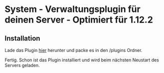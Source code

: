 # System - Verwaltungsplugin für deinen Server - Optimiert für 1.12.2

## Installation

Lade das Plugin [hier](https://raw.githubusercontent.com/derdeveloper/system/master/resources/System-1.0-SNAPSHOT.jar) herunter und packe es in den /plugins Ordner.

Fertig. Schon ist das Plugin installiert und wird beim nächsten Neustart des Servers geladen.
